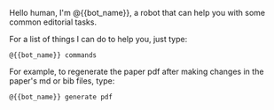 Hello human, I'm @{{bot_name}}, a robot that can help you with some common editorial tasks.

For a list of things I can do to help you, just type:

```
@{{bot_name}} commands
```

For example, to regenerate the paper pdf after making changes in the paper's md or bib files, type:

```
@{{bot_name}} generate pdf
```